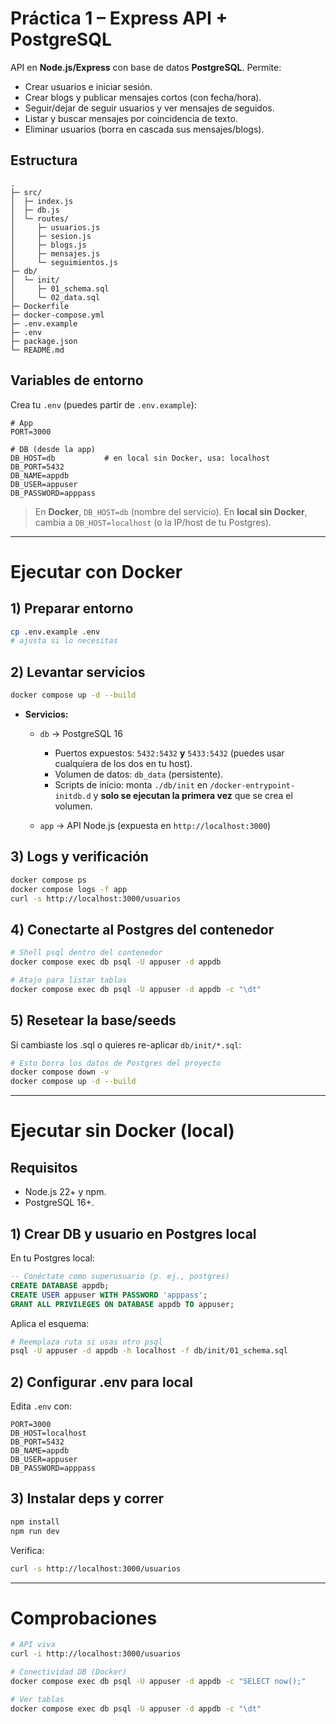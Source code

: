 # Práctica 1 – Express API + PostgreSQL

API en **Node.js/Express** con base de datos **PostgreSQL**. Permite:

* Crear usuarios e iniciar sesión.
* Crear blogs y publicar mensajes cortos (con fecha/hora).
* Seguir/dejar de seguir usuarios y ver mensajes de seguidos.
* Listar y buscar mensajes por coincidencia de texto.
* Eliminar usuarios (borra en cascada sus mensajes/blogs).

## Estructura

```
.
├─ src/
│  ├─ index.js
│  ├─ db.js
│  └─ routes/
│     ├─ usuarios.js
│     ├─ sesion.js
│     ├─ blogs.js
│     ├─ mensajes.js
│     └─ seguimientos.js
├─ db/
│  └─ init/
│     ├─ 01_schema.sql
│     └─ 02_data.sql
├─ Dockerfile
├─ docker-compose.yml
├─ .env.example
├─ .env
├─ package.json
└─ README.md
```

## Variables de entorno

Crea tu `.env` (puedes partir de `.env.example`):

```env
# App
PORT=3000

# DB (desde la app)
DB_HOST=db           # en local sin Docker, usa: localhost
DB_PORT=5432
DB_NAME=appdb
DB_USER=appuser
DB_PASSWORD=apppass
```

> En **Docker**, `DB_HOST=db` (nombre del servicio).
> En **local sin Docker**, cambia a `DB_HOST=localhost` (o la IP/host de tu Postgres).

---

# Ejecutar con Docker

## 1) Preparar entorno

```bash
cp .env.example .env
# ajusta si lo necesitas
```

## 2) Levantar servicios

```bash
docker compose up -d --build
```

* **Servicios:**

  * `db` → PostgreSQL 16

    * Puertos expuestos: `5432:5432` **y** `5433:5432` (puedes usar cualquiera de los dos en tu host).
    * Volumen de datos: `db_data` (persistente).
    * Scripts de inicio: monta `./db/init` en `/docker-entrypoint-initdb.d` y **solo se ejecutan la primera vez** que se crea el volumen.
  * `app` → API Node.js (expuesta en `http://localhost:3000`)

## 3) Logs y verificación

```bash
docker compose ps
docker compose logs -f app
curl -s http://localhost:3000/usuarios
```

## 4) Conectarte al Postgres del contenedor

```bash
# Shell psql dentro del contenedor
docker compose exec db psql -U appuser -d appdb

# Atajo para listar tablas
docker compose exec db psql -U appuser -d appdb -c "\dt"
```

## 5) Resetear la base/seeds

Si cambiaste los .sql o quieres re-aplicar `db/init/*.sql`:

```bash
# Esto borra los datos de Postgres del proyecto
docker compose down -v
docker compose up -d --build
```

---

# Ejecutar sin Docker (local)

## Requisitos

* Node.js 22+ y npm.
* PostgreSQL 16+.

## 1) Crear DB y usuario en Postgres local

En tu Postgres local:

```sql
-- Conéctate como superusuario (p. ej., postgres)
CREATE DATABASE appdb;
CREATE USER appuser WITH PASSWORD 'apppass';
GRANT ALL PRIVILEGES ON DATABASE appdb TO appuser;
```

Aplica el esquema:

```bash
# Reemplaza ruta si usas otro psql
psql -U appuser -d appdb -h localhost -f db/init/01_schema.sql
```

## 2) Configurar .env para local

Edita `.env` con:

```env
PORT=3000
DB_HOST=localhost
DB_PORT=5432
DB_NAME=appdb
DB_USER=appuser
DB_PASSWORD=apppass
```

## 3) Instalar deps y correr

```bash
npm install
npm run dev
```

Verifica:

```bash
curl -s http://localhost:3000/usuarios
```

---

# Comprobaciones

```bash
# API viva
curl -i http://localhost:3000/usuarios

# Conectividad DB (Docker)
docker compose exec db psql -U appuser -d appdb -c "SELECT now();"

# Ver tablas
docker compose exec db psql -U appuser -d appdb -c "\dt"
```